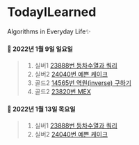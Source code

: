 # TodayILearned
Algorithms in Everyday Life✨

#### 📌 2022년 1월 9일 일요일 ####
> 1. 실버1 [23888번 등차수열과 쿼리](https://www.acmicpc.net/problem/23888)
> 2. 실버2 [24040번 예쁜 케이크](https://www.acmicpc.net/problem/24040)
> 3. 골드2 [14565번 역원(inverse) 구하기](https://www.acmicpc.net/problem/14565)
> 4. 골드2 [23820번 MEX](https://www.acmicpc.net/problem/23820)
#### 📌 2022년 1월 13일 목요일 ####
> 1. 실버1 [23888번 등차수열과 쿼리](https://www.acmicpc.net/problem/23888)
> 2. 실버2 [24040번 예쁜 케이크](https://www.acmicpc.net/problem/24040)
